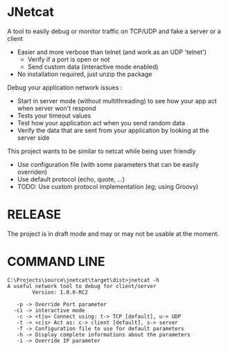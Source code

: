 # JNetcat

A tool to easily debug or monitor traffic on TCP/UDP and fake a server or a client
  * Easier and more verbose than telnet (and work as an UDP 'telnet')
    + Verify if a port is open or not
    + Send custom data (interactive mode enabled)
  * No installation required, just unzip the package

Debug your application network issues :
  * Start in server mode (without multithreading) to see how your app act when server won't respond
  * Tests your timeout values
  * Test how your application act when you send random data
  * Verify the data that are sent from your application by looking at the server side

This project wants to be similar to netcat while being user friendly
  * Use configuration file (with some parameters that can be easily overriden)
  * Use default protocol (echo, quote, ...)
  * TODO: Use custom protocol implementation (eg; using Groovy)
 
 
# RELEASE

The project is in draft mode and may or may not be usable at the moment.


# COMMAND LINE

```
C:\Projects\source\jnetcat\target\dist>jnetcat -h
A useful network tool to debug for client/server
        Version: 1.0.0-RC2

   -p -> Override Port parameter
  -ci -> interactive mode
   -c -> <t|u> Connect using: t-> TCP [default], u-> UDP
   -t -> <c|s> Act as: c-> client [default], s-> server
   -f -> Configuration file to use for default parameters
   -h -> Display complete informations about the parameters
   -i -> Override IP parameter
```
